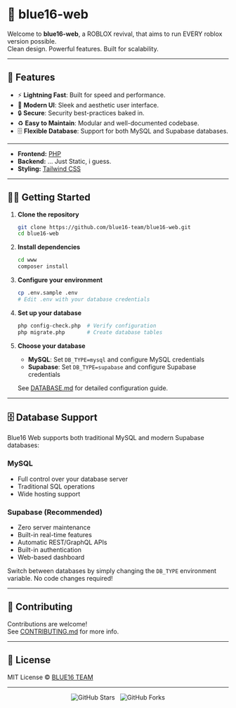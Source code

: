# 💙 blue16-web

Welcome to **blue16-web**, a ROBLOX revival, that aims to run EVERY roblox version possible.  
Clean design. Powerful features. Built for scalability.

---

## 🚀 Features

- ⚡ **Lightning Fast**: Built for speed and performance.
- 🎨 **Modern UI**: Sleek and aesthetic user interface.
- 🔒 **Secure**: Security best-practices baked in.
- ♻️ **Easy to Maintain**: Modular and well-documented codebase.
- 🗄️ **Flexible Database**: Support for both MySQL and Supabase databases.

---

- **Frontend:** [PHP](https://www.php.net/)
- **Backend:** ... Just Static, i guess.
- **Styling:** [Tailwind CSS](https://tailwindcss.com/)

---

## 🧑‍💻 Getting Started

1. **Clone the repository**
   ```bash
   git clone https://github.com/blue16-team/blue16-web.git
   cd blue16-web
   ```

2. **Install dependencies**
   ```bash
   cd www
   composer install
   ```

3. **Configure your environment**
   ```bash
   cp .env.sample .env
   # Edit .env with your database credentials
   ```

4. **Set up your database**
   ```bash
   php config-check.php  # Verify configuration
   php migrate.php       # Create database tables
   ```

5. **Choose your database**
   - **MySQL**: Set `DB_TYPE=mysql` and configure MySQL credentials
   - **Supabase**: Set `DB_TYPE=supabase` and configure Supabase credentials
   
   See [DATABASE.md](www/DATABASE.md) for detailed configuration guide.

---

## 🗄️ Database Support

Blue16 Web supports both traditional MySQL and modern Supabase databases:

### MySQL
- Full control over your database server
- Traditional SQL operations
- Wide hosting support

### Supabase (Recommended)
- Zero server maintenance
- Built-in real-time features
- Automatic REST/GraphQL APIs
- Built-in authentication
- Web-based dashboard

Switch between databases by simply changing the `DB_TYPE` environment variable. No code changes required!

---

## 🤝 Contributing

Contributions are welcome!  
See [CONTRIBUTING.md](CONTRIBUTING.md) for more info.

---

## 📄 License

MIT License © [BLUE16 TEAM](https://github.com/blue16-team)

---

<p align="center">
<img src="https://img.shields.io/github/stars/blue16-team/blue16-web?style=social" alt="GitHub Stars"/>
&nbsp;
<img src="https://img.shields.io/github/forks/blue16-team/blue16-web?style=social" alt="GitHub Forks"/>
</p>